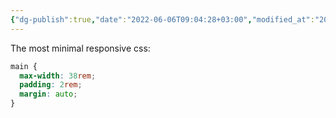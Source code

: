 ```yaml
---
{"dg-publish":true,"date":"2022-06-06T09:04:28+03:00","modified_at":"2022-07-31T12:57:52+03:00","permalink":"/css-snippets/","dgHomeLink":false,"dgPassFrontmatter":true}
---
```



The most minimal responsive css:
```css
main {
  max-width: 38rem;
  padding: 2rem;
  margin: auto;
}
```
